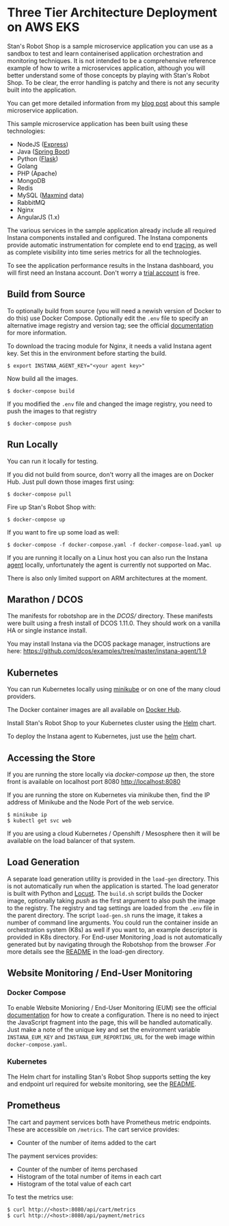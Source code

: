 # Three Tier Architecture Deployment on AWS EKS

Stan's Robot Shop is a sample microservice application you can use as a sandbox to test and learn containerised application orchestration and monitoring techniques. It is not intended to be a comprehensive reference example of how to write a microservices application, although you will better understand some of those concepts by playing with Stan's Robot Shop. To be clear, the error handling is patchy and there is not any security built into the application.  

You can get more detailed information from my [blog post](https://www.instana.com/blog/stans-robot-shop-sample-microservice-application/) about this sample microservice application.

This sample microservice application has been built using these technologies: 
- NodeJS ([Express](http://expressjs.com/))
- Java ([Spring Boot](https://spring.io/))
- Python ([Flask](http://flask.pocoo.org))
- Golang
- PHP (Apache)
- MongoDB
- Redis
- MySQL ([Maxmind](http://www.maxmind.com) data)
- RabbitMQ
- Nginx
- AngularJS (1.x)

The various services in the sample application already include all required Instana components installed and configured. The Instana components provide automatic instrumentation for complete end to end [tracing](https://docs.instana.io/core_concepts/tracing/), as well as complete visibility into time series metrics for all the technologies.

To see the application performance results in the Instana dashboard, you will first need an Instana account. Don't worry a [trial account](https://instana.com/trial?utm_source=github&utm_medium=robot_shop) is free.

## Build from Source
To optionally build from source (you will need a newish version of Docker to do this) use Docker Compose. Optionally edit the `.env` file to specify an alternative image registry and version tag; see the official [documentation](https://docs.docker.com/compose/env-file/) for more information.

To download the tracing module for Nginx, it needs a valid Instana agent key. Set this in the environment before starting the build.

```shell
$ export INSTANA_AGENT_KEY="<your agent key>"
```

Now build all the images.

```shell
$ docker-compose build
```

If you modified the `.env` file and changed the image registry, you need to push the images to that registry

```shell
$ docker-compose push
```

## Run Locally
You can run it locally for testing.

If you did not build from source, don't worry all the images are on Docker Hub. Just pull down those images first using:

```shell
$ docker-compose pull
```

Fire up Stan's Robot Shop with:

```shell
$ docker-compose up
```

If you want to fire up some load as well:

```shell
$ docker-compose -f docker-compose.yaml -f docker-compose-load.yaml up
```

If you are running it locally on a Linux host you can also run the Instana [agent](https://docs.instana.io/quick_start/agent_setup/container/docker/) locally, unfortunately the agent is currently not supported on Mac.

There is also only limited support on ARM architectures at the moment.

## Marathon / DCOS

The manifests for robotshop are in the *DCOS/* directory. These manifests were built using a fresh install of DCOS 1.11.0. They should work on a vanilla HA or single instance install.

You may install Instana via the DCOS package manager, instructions are here: https://github.com/dcos/examples/tree/master/instana-agent/1.9

## Kubernetes
You can run Kubernetes locally using [minikube](https://github.com/kubernetes/minikube) or on one of the many cloud providers.

The Docker container images are all available on [Docker Hub](https://hub.docker.com/u/robotshop/).

Install Stan's Robot Shop to your Kubernetes cluster using the [Helm](K8s/helm/README.md) chart.

To deploy the Instana agent to Kubernetes, just use the [helm](https://github.com/instana/helm-charts) chart.

## Accessing the Store
If you are running the store locally via *docker-compose up* then, the store front is available on localhost port 8080 [http://localhost:8080](http://localhost:8080/)

If you are running the store on Kubernetes via minikube then, find the IP address of Minikube and the Node Port of the web service.

```shell
$ minikube ip
$ kubectl get svc web
```

If you are using a cloud Kubernetes / Openshift / Mesosphere then it will be available on the load balancer of that system.

## Load Generation
A separate load generation utility is provided in the `load-gen` directory. This is not automatically run when the application is started. The load generator is built with Python and [Locust](https://locust.io). The `build.sh` script builds the Docker image, optionally taking *push* as the first argument to also push the image to the registry. The registry and tag settings are loaded from the `.env` file in the parent directory. The script `load-gen.sh` runs the image, it takes a number of command line arguments. You could run the container inside an orchestration system (K8s) as well if you want to, an example descriptor is provided in K8s directory. For End-user Monitoring ,load is not automatically generated but by navigating through the Robotshop from the browser .For more details see the [README](load-gen/README.md) in the load-gen directory.  

## Website Monitoring / End-User Monitoring

### Docker Compose

To enable Website Monioring / End-User Monitoring (EUM) see the official [documentation](https://docs.instana.io/website_monitoring/) for how to create a configuration. There is no need to inject the JavaScript fragment into the page, this will be handled automatically. Just make a note of the unique key and set the environment variable `INSTANA_EUM_KEY` and `INSTANA_EUM_REPORTING_URL` for the web image within `docker-compose.yaml`.

### Kubernetes

The Helm chart for installing Stan's Robot Shop supports setting the key and endpoint url required for website monitoring, see the [README](K8s/helm/README.md).

## Prometheus

The cart and payment services both have Prometheus metric endpoints. These are accessible on `/metrics`. The cart service provides:

* Counter of the number of items added to the cart

The payment services provides:

* Counter of the number of items perchased
* Histogram of the total number of items in each cart
* Histogram of the total value of each cart

To test the metrics use:

```shell
$ curl http://<host>:8080/api/cart/metrics
$ curl http://<host>:8080/api/payment/metrics
```

